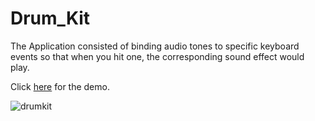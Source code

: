 # Drum_Kit

The Application consisted of binding audio tones to specific keyboard events so that when you hit one, the corresponding sound effect would play.

Click <a href="https://pranayreddy03.github.io/Drum_Kit/">here</a> for the demo.

![drumkit](https://user-images.githubusercontent.com/30204416/33235045-3f3d615c-d1f6-11e7-92c9-75d65ccf7449.PNG)
